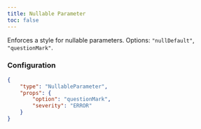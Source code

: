 ```yaml
---
title: Nullable Parameter
toc: false
---
```


Enforces a style for nullable parameters. Options: `"nullDefault"`, `"questionMark"`.

### Configuration

```json
{
    "type": "NullableParameter",
    "props": {
        "option": "questionMark",
        "severity": "ERROR"
    }
}
```
